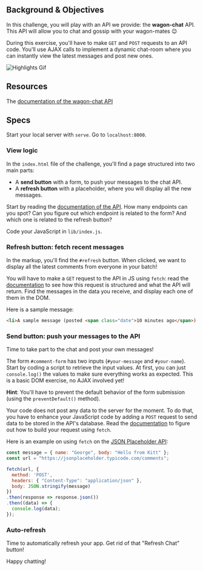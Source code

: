 ## Background & Objectives

In this challenge, you will play with an API we provide: the **wagon-chat** API.
This API will allow you to chat and gossip with your wagon-mates 😉

During this exercise, you'll have to make `GET` and `POST` requests to an API code. You'll use AJAX calls to implement a dynamic chat-room where you can instantly view the latest messages and post new ones.


![Highlights Gif](https://raw.githubusercontent.com/lewagon/fullstack-images/master/frontend/chat-room.gif)

## Resources
The [documentation of the wagon-chat API](https://github.com/lewagon/wagon-chat-api/blob/master/README.md)

## Specs

Start your local server with `serve`. Go to `localhost:8000`.

### View logic

In the `index.html` file of the challenge, you'll find a page structured into two main parts:

* A **send button** with a form, to push your messages to the chat API.
* A **refresh button** with a placeholder, where you will display all the new messages.

Start by reading the [documentation of the API](https://github.com/lewagon/wagon-chat-api/blob/master/README.md). How many endpoints can you spot? Can you figure out which endpoint is related to the form? And which one is related to the refresh button?

Code your JavaScript in `lib/index.js`.

### Refresh button: fetch recent messages

In the markup, you'll find the `#refresh` button. When clicked, we want to display all the latest comments from everyone in your batch!

You will have to make a `GET` request to the API in JS using `fetch`: read the [documentation](https://github.com/lewagon/wagon-chat-api/blob/master/README.md) to see how this request is structured and what the API will return. Find the messages in the data you receive, and display each one of them in the DOM.

Here is a sample message:

```html
<li>A sample message (posted <span class="date">10 minutes ago</span>) by John</li>
```

### Send button: push your messages to the API

Time to take part to the chat and post your own messages!

The form `#comment-form` has two inputs (`#your-message` and `#your-name`). Start by coding a script to  retrieve the input values. At first, you can just `console.log()` the values to make sure everything works as expected. This is a basic DOM exercise, no AJAX involved yet!

**Hint**: You'll have to prevent the default behavior of the form submission (using the `preventDefault()` method).

Your code does not post any data to the server for the moment. To do that, you have to enhance your JavaScript code by adding a `POST` request to send data to be stored in the API's database. Read the [documentation](https://github.com/lewagon/wagon-chat-api/blob/master/README.md) to figure out how to build your request using `fetch`.

Here is an example on using `fetch` on the [JSON Placeholder API](https://jsonplaceholder.typicode.com/):

```js
const message = { name: "George", body: "Hello from Kitt" };
const url = "https://jsonplaceholder.typicode.com/comments";

fetch(url, {
  method: 'POST',
  headers: { "Content-Type": "application/json" },
  body: JSON.stringify(message)
})
.then(response => response.json())
.then((data) => {
  console.log(data);
});
```

### Auto-refresh

Time to automatically refresh your app. Get rid of that "Refresh Chat" button!

Happy chatting!
